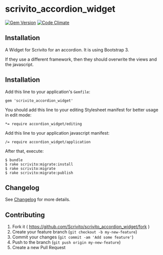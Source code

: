 # scrivito_accordion_widget

[![Gem Version](https://badge.fury.io/rb/scrivito_accordion.svg)](http://badge.fury.io/rb/scrivito_accordion)
[![Code Climate](https://codeclimate.com/github/infopark/scrivito_accordion/badges/gpa.svg)](https://codeclimate.com/github/infopark/scrivito_accordion)

## Installation

A Widget for Scrivito for an accordion. It is using Bootstrap 3.

If they use a different framework, then they should overwrite the views and the javascript.

## Installation

Add this line to your application's `Gemfile`:

    gem 'scrivito_accordion_widget'

You should add this line to your editing Stylesheet manifest for better usage in edit mode:

    *= require accordion_widget/editing

Add this line to your application javascript manifest:

    /= require accordion_widget/application

After that, execute:

    $ bundle
    $ rake scrivito:migrate:install
    $ rake scrivito:migrate
    $ rake scrivito:migrate:publish

## Changelog
See [Changelog](https://github.com/Scrivito/scrivito_accordion_widget/blob/master/CHANGELOG.md) for more
details.

## Contributing

1. Fork it ( https://github.com/Scrivito/scrivito_accordion_widget/fork )
2. Create your feature branch (`git checkout -b my-new-feature`)
3. Commit your changes (`git commit -am 'Add some feature'`)
4. Push to the branch (`git push origin my-new-feature`)
5. Create a new Pull Request
